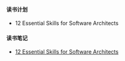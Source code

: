 #### 读书计划
* 12 Essential Skills for Software Architects
#### 读书笔记
* [12 Essential Skills for Software Architects](12EssentialSkillsForSoftwareArchitects.md)